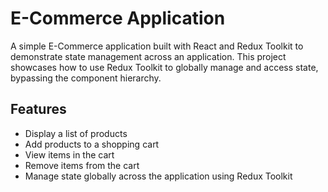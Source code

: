 # E-Commerce Application

A simple E-Commerce application built with React and Redux Toolkit to demonstrate state management across an application. This project showcases how to use Redux Toolkit to globally manage and access state, bypassing the component hierarchy. 

## Features

- Display a list of products
- Add products to a shopping cart
- View items in the cart
- Remove items from the cart
- Manage state globally across the application using Redux Toolkit
